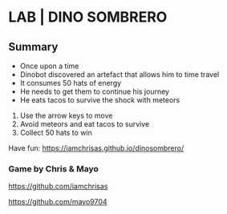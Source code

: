 # LAB | DINO SOMBRERO

## Summary

- Once upon a time
- Dinobot discovered an artefact that allows him to time travel
- It consumes 50 hats of energy
- He needs to get them to continue his journey
- He eats tacos to survive the shock with meteors

1. Use the arrow keys to move
2. Avoid meteors and eat tacos to survive
3. Collect 50 hats to win

Have fun: https://iamchrisas.github.io/dinosombrero/

### Game by Chris & Mayo

https://github.com/iamchrisas

https://github.com/mayo9704
